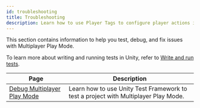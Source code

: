 ```yaml
---
id: troubleshooting
title: Troubleshooting
description: Learn how to use Player Tags to configure player actions in Multiplayer Play Mode.
---
```


This section contains information to help you test, debug, and fix issues with Multiplayer Play Mode.

To learn more about writing and running tests in Unity, refer to [Write and run tests](docs.unity3d.com/2023.3/Documentation/Manual/testing-editortestsrunner.html).

<!--
<div className="table-columns-plain" >
| Page | Description |
</div>
-->

|**Page** |**Description**|
|-|-|
|[Debug Multiplayer Play Mode](debug-mppm.md)| Learn how to use Unity Test Framework to test a project with Multiplayer Play Mode. |

